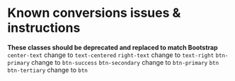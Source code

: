 Known conversions issues & instructions
======================


**These classes should be deprecated and replaced to match Bootstrap**
```center-text``` change to ```text-centered```
```right-text``` change to ```text-right```
```btn-primary``` change to ```btn-success```
```btn-secondary``` change to ```btn-primary```
```btn btn-tertiary``` change to ```btn```
